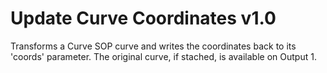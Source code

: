 # Update Curve Coordinates v1.0

Transforms a Curve SOP curve and writes the coordinates back to its 'coords' parameter.
The original curve, if stached, is available on Output 1.
